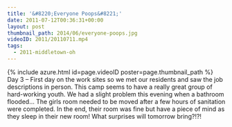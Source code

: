 ```yaml
---
title: '&#8220;Everyone Poops&#8221;'
date: 2011-07-12T00:36:31+00:00
layout: post
thumbnail_path: 2014/06/everyone-poops.jpg
videoID: 2011/20110711.mp4
tags:
  - 2011-middletown-oh
---
```

{% include azure.html id=page.videoID poster=page.thumbnail_path %}
Day 3 &#8211; First day on the work sites so we met our residents and saw the job descriptions in person. This camp seems to have a really great group of hard-working youth. We had a slight problem this evening when a bathroom flooded&#8230; The girls room needed to be moved after a few hours of sanitation were completed. In the end, their room was fine but have a piece of mind as they sleep in their new room! What surprises will tomorrow bring?!?!